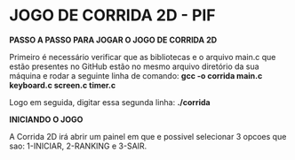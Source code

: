 # JOGO DE CORRIDA 2D - PIF

**PASSO A PASSO PARA JOGAR O JOGO DE CORRIDA 2D**

Primeiro é necessário verificar que as bibliotecas e o arquivo main.c que estão presentes no GitHub estão no mesmo arquivo diretório da sua máquina e rodar a seguinte linha de comando:
**gcc -o corrida main.c keyboard.c screen.c timer.c**

Logo em seguida, digitar essa segunda linha:
**./corrida**

**INICIANDO O JOGO**

A Corrida 2D irá abrir um painel em que e possivel selecionar 3 opcoes que sao: 1-INICIAR, 2-RANKING e 3-SAIR.

